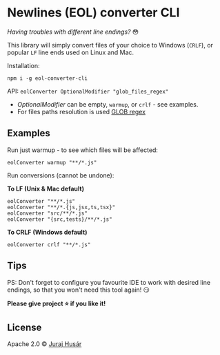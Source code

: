 # Newlines (EOL) converter CLI

*Having troubles with different line endings?* :flushed:

This library will simply convert files of your choice to Windows (`CRLF`), or popular `LF` line ends used on Linux and Mac.

Installation:

```
npm i -g eol-converter-cli
```

API: `eolConverter OptionalModifier "glob_files_regex"`

* *OptionalModifier* can be empty, `warmup`, or `crlf` - see examples.
* For files paths resolution is used [GLOB regex](https://www.npmjs.com/package/glob)

## Examples

Run just warmup - to see which files will be affected:

```
eolConverter warmup "**/*.js"
```

Run conversions (cannot be undone):

**To LF (Unix & Mac default)**

```
eolConverter "**/*.js"
eolConverter "**/*.{js,jsx,ts,tsx}"
eolConverter "src/**/*.js"
eolConverter "{src,tests}/**/*.js"
```

**To CRLF (Windows default)**

```
eolConverter crlf "**/*.js"
```

## Tips

PS: Don't forget to configure you favourite IDE to work with desired line endings, so that you won't need this tool again! :smirk:

**Please give project :star: if you like it!**

## License

Apache 2.0 &copy; [Juraj Husár](https://jurosh.com)
